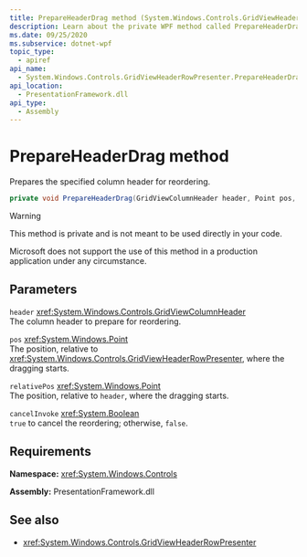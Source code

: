 ```yaml
---
title: PrepareHeaderDrag method (System.Windows.Controls.GridViewHeaderRowPresenter)
description: Learn about the private WPF method called PrepareHeaderDrag.
ms.date: 09/25/2020
ms.subservice: dotnet-wpf
topic_type:
  - apiref
api_name:
  - System.Windows.Controls.GridViewHeaderRowPresenter.PrepareHeaderDrag
api_location:
  - PresentationFramework.dll
api_type:
  - Assembly
---
```

# PrepareHeaderDrag method

Prepares the specified column header for reordering.

```csharp
private void PrepareHeaderDrag(GridViewColumnHeader header, Point pos, Point relativePos, bool cancelInvoke)
```

> [!WARNING]
> This method is private and is not meant to be used directly in your code.
>
> Microsoft does not support the use of this method in a production application under any circumstance.

## Parameters

`header` <xref:System.Windows.Controls.GridViewColumnHeader>\
The column header to prepare for reordering.

`pos` <xref:System.Windows.Point>\
The position, relative to <xref:System.Windows.Controls.GridViewHeaderRowPresenter>, where the dragging starts.

`relativePos` <xref:System.Windows.Point>\
The position, relative to `header`, where the dragging starts.

`cancelInvoke` <xref:System.Boolean>\
`true` to cancel the reordering; otherwise, `false`.

## Requirements

**Namespace:** <xref:System.Windows.Controls>

**Assembly:** PresentationFramework.dll

## See also

- <xref:System.Windows.Controls.GridViewHeaderRowPresenter>
